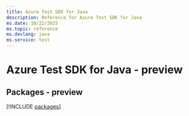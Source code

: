 ```yaml
---
title: Azure Test SDK for Java
description: Reference for Azure Test SDK for Java
ms.date: 10/22/2025
ms.topic: reference
ms.devlang: java
ms.service: test
---
```

# Azure Test SDK for Java - preview
## Packages - preview
[!INCLUDE [packages](test-index.md)]